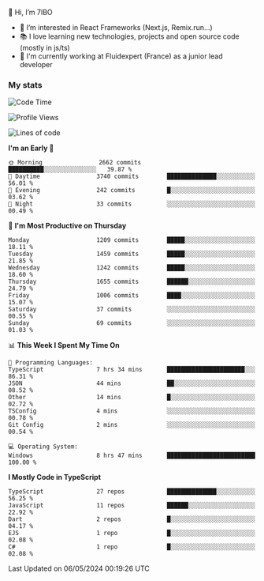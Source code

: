 👋 Hi, I’m 7IBO

- 👀 I’m interested in React Frameworks (Next.js, Remix.run...)
- 📚 I love learning new technologies, projects and open source code (mostly in js/ts)
- 💼 I'm currently working at Fluidexpert (France) as a junior lead developer

### My stats
<!--START_SECTION:waka-->
![Code Time](http://img.shields.io/badge/Code%20Time-613%20hrs%2030%20mins-blue)

![Profile Views](http://img.shields.io/badge/Profile%20Views-0-blue)

![Lines of code](https://img.shields.io/badge/From%20Hello%20World%20I%27ve%20Written-7.6%20million%20lines%20of%20code-blue)

**I'm an Early 🐤** 

```text
🌞 Morning                2662 commits        ██████████░░░░░░░░░░░░░░░   39.87 % 
🌆 Daytime                3740 commits        ██████████████░░░░░░░░░░░   56.01 % 
🌃 Evening                242 commits         █░░░░░░░░░░░░░░░░░░░░░░░░   03.62 % 
🌙 Night                  33 commits          ░░░░░░░░░░░░░░░░░░░░░░░░░   00.49 % 
```
📅 **I'm Most Productive on Thursday** 

```text
Monday                   1209 commits        █████░░░░░░░░░░░░░░░░░░░░   18.11 % 
Tuesday                  1459 commits        █████░░░░░░░░░░░░░░░░░░░░   21.85 % 
Wednesday                1242 commits        █████░░░░░░░░░░░░░░░░░░░░   18.60 % 
Thursday                 1655 commits        ██████░░░░░░░░░░░░░░░░░░░   24.79 % 
Friday                   1006 commits        ████░░░░░░░░░░░░░░░░░░░░░   15.07 % 
Saturday                 37 commits          ░░░░░░░░░░░░░░░░░░░░░░░░░   00.55 % 
Sunday                   69 commits          ░░░░░░░░░░░░░░░░░░░░░░░░░   01.03 % 
```


📊 **This Week I Spent My Time On** 

```text
💬 Programming Languages: 
TypeScript               7 hrs 34 mins       ██████████████████████░░░   86.31 % 
JSON                     44 mins             ██░░░░░░░░░░░░░░░░░░░░░░░   08.52 % 
Other                    14 mins             █░░░░░░░░░░░░░░░░░░░░░░░░   02.72 % 
TSConfig                 4 mins              ░░░░░░░░░░░░░░░░░░░░░░░░░   00.78 % 
Git Config               2 mins              ░░░░░░░░░░░░░░░░░░░░░░░░░   00.54 % 

💻 Operating System: 
Windows                  8 hrs 47 mins       █████████████████████████   100.00 % 
```

**I Mostly Code in TypeScript** 

```text
TypeScript               27 repos            ██████████████░░░░░░░░░░░   56.25 % 
JavaScript               11 repos            ██████░░░░░░░░░░░░░░░░░░░   22.92 % 
Dart                     2 repos             █░░░░░░░░░░░░░░░░░░░░░░░░   04.17 % 
EJS                      1 repo              █░░░░░░░░░░░░░░░░░░░░░░░░   02.08 % 
C#                       1 repo              █░░░░░░░░░░░░░░░░░░░░░░░░   02.08 % 
```




 Last Updated on 06/05/2024 00:19:26 UTC
<!--END_SECTION:waka-->
